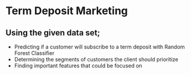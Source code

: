 # Term Deposit Marketing

## Using the given data set; 
- Predicting if a customer will subscribe to a term deposit with Random Forest Classifier
- Determining the segments of customers the client should prioritize
- Finding important features that could be focused on
